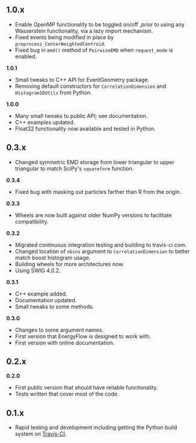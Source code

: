 ## 1.0.x

- Enable OpenMP functionality to be toggled on/off ,prior to using any Wasserstein functionality, via a lazy import mechanism.
- Fixed events being modified in place by `preprocess_CenterWeightedCentroid`.
- Fixed bug in `emd()` method of `PairwiseEMD` when `request_mode` is enabled.

**1.0.1**

- Small tweaks to C++ API for EventGeometry package.
- Removing default constructors for `CorrelationDimension` and `Histogram1DUtils` from Python.

**1.0.0**

- Many small tweaks to public API; see documentation.
- C++ examples updated.
- Float32 functionality now available and tested in Python.

## 0.3.x

- Changed symmetric EMD storage from lower triangular to upper triangular to match SciPy's `squareform` function.

**0.3.4**

- Fixed bug with masking out particles farther than R from the origin.

**0.3.3**

- Wheels are now built against older NumPy versions to facilitate compatibility.

**0.3.2**

- Migrated continuous integration testing and building to travis-ci.com.
- Changed location of `nbins` argument to `CorrelationDimension` to better match boost histogram usage.
- Building wheels for more architectures now.
- Using SWIG 4.0.2.

**0.3.1**

- C++ example added.
- Documentation updated.
- Small tweaks to some methods.

**0.3.0**

- Changes to some argument names.
- First version that EnergyFlow is designed to work with.
- First version with online documentation.

## 0.2.x

**0.2.0**

- First public version that should have reliable functionality.
- Tests written that cover most of the code.

## 0.1.x

- Rapid testing and development including getting the Python build system on [Travis-CI](https://travis-ci.org/github/pkomiske/Wasserstein).